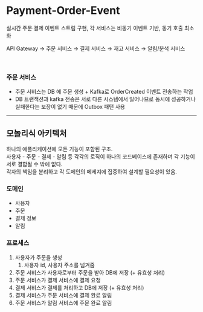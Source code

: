 # Payment-Order-Event
실시간 주문·결제 이벤트 스트림 구현, 각 서비스는 비동기 이벤트 기반, 동기 호출 최소화

API Gateway → 주문 서비스 → 결제 서비스 → 재고 서비스 → 알림/분석 서비스 <p>

<br/>

### 주문 서비스
- 주문 서비스는 DB 에 주문 생성 + Kafka로 OrderCreated 이벤트 전송하는 작업
- DB 트랜잭션과 kafka 전송은 서로 다른 시스템에서 일어나므로 동시에 성공하거나 실패한다는 보장이 없기 때문에 Outbox 패턴 사용



---
## 모놀리식 아키텍처

하나의 애플리케이션에 모든 기능이 포함된 구조. \
사용자 - 주문 - 결제 - 알림 등 각각의 로직이 하나의 코드베이스에 존재하며 각 기능이 서로 결합될 수 밖에 없다. \
각자의 책임을 분리하고 각 도메인의 메세지에 집중하여 설계할 필요성이 있음.

### 도메인
  - 사용자
  - 주문
  - 결제 정보
  - 알림

### 프로세스
1. 사용자가 주문을 생성
   1. 사용자 id, 사용자 주소를 넘겨줌
2. 주문 서비스가 사용자로부터 주문을 받아 DB에 저장 (+ 유효성 처리)
3. 주문 서비스가 결제 서비스에 결제 요청
4. 결제 서비스가 결제를 처리하고 DB에 저장 (+ 유효성 처리)
5. 결제 서비스가 주문 서비스에 결제 완료 알림
6. 주문 서비스가 알림 서비스에 주문 완료 알림